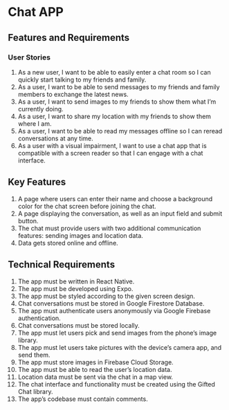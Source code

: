 # Chat APP

## Features and Requirements

### User Stories
1. As a new user, I want to be able to easily enter a chat room so I can quickly start talking to my
friends and family.
2. As a user, I want to be able to send messages to my friends and family members to exchange
the latest news.
3. As a user, I want to send images to my friends to show them what I’m currently doing.
4. As a user, I want to share my location with my friends to show them where I am.
5. As a user, I want to be able to read my messages offline so I can reread conversations at any
time.
6. As a user with a visual impairment, I want to use a chat app that is compatible with a screen
reader so that I can engage with a chat interface.


## Key Features
1. A page where users can enter their name and choose a background color for the chat screen
before joining the chat.
2. A page displaying the conversation, as well as an input field and submit button.
3. The chat must provide users with two additional communication features: sending images
and location data.
4. Data gets stored online and offline.


## Technical Requirements
1. The app must be written in React Native.
2. The app must be developed using Expo.
3. The app must be styled according to the given screen design.
4. Chat conversations must be stored in Google Firestore Database.
5. The app must authenticate users anonymously via Google Firebase authentication.
6. Chat conversations must be stored locally.
7. The app must let users pick and send images from the phone’s image library.
8. The app must let users take pictures with the device’s camera app, and send them.
9. The app must store images in Firebase Cloud Storage.
10. The app must be able to read the user’s location data.
11. Location data must be sent via the chat in a map view.
12. The chat interface and functionality must be created using the Gifted Chat library.
13. The app’s codebase must contain comments.

